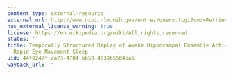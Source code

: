 ```yaml
---
content_type: external-resource
external_url: http://www.ncbi.nlm.nih.gov/entrez/query.fcgi?cmd=Retrieve&db=PubMed&dopt=Citation&list_uids=11182087
has_external_license_warning: true
license: https://en.wikipedia.org/wiki/All_rights_reserved
status: ''
title: Temporally Structured Replay of Awake Hippocampal Ensemble Activity during
  Rapid Eye Movement Sleep
uid: 44f9247f-ca73-4704-b659-4639b5504ba6
wayback_url: ''
---
```


